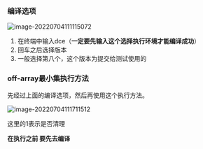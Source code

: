 ### 编译选项

![image-20220704111115072](https://tbwan.oss-cn-chengdu.aliyuncs.com/imgs/%E5%85%83%E6%95%B0%E6%8D%AEimage-20220704111115072.png)

1. 在终端中输入dce（**一定要先输入这个选择执行环境才能编译成功**）
2. 回车之后选择版本
3. 一般选择第八个，这个版本为提交给测试使用的

### off-array最小集执行方法

先经过上面的编译选项，然后再使用这个执行方法。

![image-20220704111711512](https://tbwan.oss-cn-chengdu.aliyuncs.com/imgs/%E5%85%83%E6%95%B0%E6%8D%AEimage-20220704111711512.png)

这里的1表示是否清理

**在执行之前  要先去编译**

